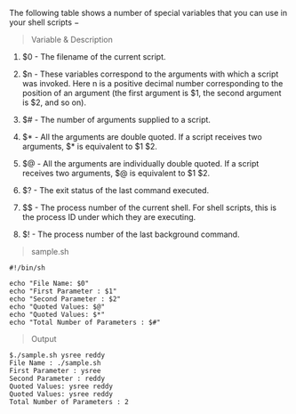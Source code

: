 The following table shows a number of special variables that you can use in your shell scripts −

>Variable & Description

1.  $0    - The filename of the current script.

1.  $n    - These variables correspond to the arguments with which a script was invoked. 
                Here n is a positive decimal number corresponding to the position of an argument 
                (the first argument is $1, the second argument is $2, and so on).

1.  $#    - The number of arguments supplied to a script.

1.  $*    - All the arguments are double quoted. If a script receives two arguments, $* is equivalent to $1 $2.

1.  $@    - All the arguments are individually double quoted. 
                If a script receives two arguments, $@ is equivalent to $1 $2.

1.  $?    - The exit status of the last command executed.

1.  $$    - The process number of the current shell. 
                For shell scripts, this is the process ID under which they are executing.

1.  $!    - The process number of the last background command.

> sample.sh
````
#!/bin/sh

echo "File Name: $0"
echo "First Parameter : $1"
echo "Second Parameter : $2"
echo "Quoted Values: $@"
echo "Quoted Values: $*"
echo "Total Number of Parameters : $#"
````

> Output
````
$./sample.sh ysree reddy
File Name : ./sample.sh
First Parameter : ysree
Second Parameter : reddy
Quoted Values: ysree reddy
Quoted Values: ysree reddy
Total Number of Parameters : 2
````

